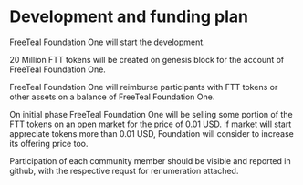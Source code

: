 # Development and funding plan

FreeTeal Foundation One will start the development.

20 Million FTT tokens will be created on genesis block for the account of FreeTeal Foundation One.

FreeTeal Foundation One will reimburse participants with FTT tokens or other assets on a balance of FreeTeal Foundation One. 

On initial phase FreeTeal Foundation One will be selling some portion of the FTT tokens on an open market for the price of 0.01 USD. If market will start appreciate tokens more than 0.01 USD, Foundation will consider to increase its offering price too. 

Participation of each community member should be visible and reported in github, with the respective requst for renumeration attached. 
